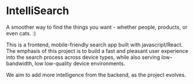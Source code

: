# IntelliSearch
A smoother way to find the things you want - whether people, products, or even cats. :)

This is a frontend, mobile-friendly search app built with javascript/React.
The emphasis of this project is to build a fast and pleasant user experience into the search process across device types, while also serving low-bandwidth, low low-quality device environments.

We aim to add more intelligence from the backend, as the project evolves.